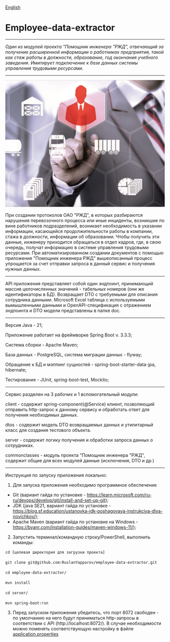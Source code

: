 [English](..%2F..%2FREADME.md)

# Employee-data-extractor

---
*Один из модулей проекта "Помощник инженера "РЖД", отвечающий за получение расширенной информации о работниках предприятия,
такой как стаж работы в должности, образование, год окончания учебного заведения.
Имитирует подключение к базе данных системы управления трудовыми ресурсами.*

---
![](\doc\readme\asutr.jpg)

При создании протоколов ОАО "РЖД", в которых разбираются нарушения перевозочного процесса или иные инциденты,
возникшие по вине работников подразделений, возникает необходимость в указании информации, касающейся
продолжительности работы в компании, стажа в должности, информации об образовании. Чтобы получить эти данные, 
инженеру приходится обращаться в отдел кадров, где, в свою очередь, получат информацию в системе управления
трудовыми ресурсами. При автоматизированном создании документов с помощью приложения "Помощник инженера РЖД"
вышеописанный процесс упрощается за счет отправки запроса в данный сервис и получения нужных данных. 

---
API приложения представляет собой один эндпоинт, принимающий массив целочисленных значений - табельных номеров
(они же идентификаторы в БД). Возвращает DTO с требуемыми для описания сотрудника данными. Microsoft Excel таблица
с используемыми вымышленными данными и OpenAPI-спецификация с отражением эндпоинта и DTO модели представлены в
папке doc.

---
Версия Java - 21;

Приложение работает на фреймворке Spring Boot v. 3.3.3;

Система сборки - Apache Maven;

База данных - PostgreSQL, система миграции данных - flyway;

Обращение к БД и мэппинг сущностей - spring-boot-starter-data-jpa, hibernate;

Тестирование - JUnit, spring-boot-test, Mockito;

___

Сервис разделен на 3 рабочих и 1 вспомогательный модули:

client - содержит spring-component(@Service) клиент, позволяющий отправить http-запрос к данному сервису и
обработать ответ для получения необходимых данных.

dtos - содержит модель DTO возвращаемых данных и утилитарный класс для создания тестового объекта.

server - содержит логику получения и обработки запроса данных о сотрудниках.

commonclasses - модуль проекта "Помощник инженера "РЖД", содержит общие для всех модулей данные
(исключения, DTO и др.)

---

Инструкция по запуску приложения локально:
1. Для запуска приложения необходимо программное обеспечение
- Git (вариант гайда по установке - https://learn.microsoft.com/ru-ru/devops/develop/git/install-and-set-up-git);
- JDK (java SE21, вариант гайда по установке - https://blog.sf.education/ustanovka-jdk-poshagovaya-instrukciya-dlya-novichkov/);
- Apache Maven (вариант гайда по установке на Windows - https://byanr.com/installation-guides/maven-windows-11/);
2. Запустить терминал/командную строку/PowerShell, выполнить команды:
```
cd [целевая директория для загрузки проекта]

git clone git@github.com:RuslanYapparov/employee-data-extractor.git

cd employee-data-extractor/

mvn install

cd server/

mvn spring-boot:run  

```
3. Перед запуском приложения убедитесь, что порт 8072 свободен - по умолчанию на него будут приниматься
http-запросы в соответствии с API (http://localhost:8072/). В случае необходимости можно поменять соответствующую
настройку в файле [application.properties](..%2F..%2Fserver%2Fsrc%2Fmain%2Fresources%2Fapplication.properties)